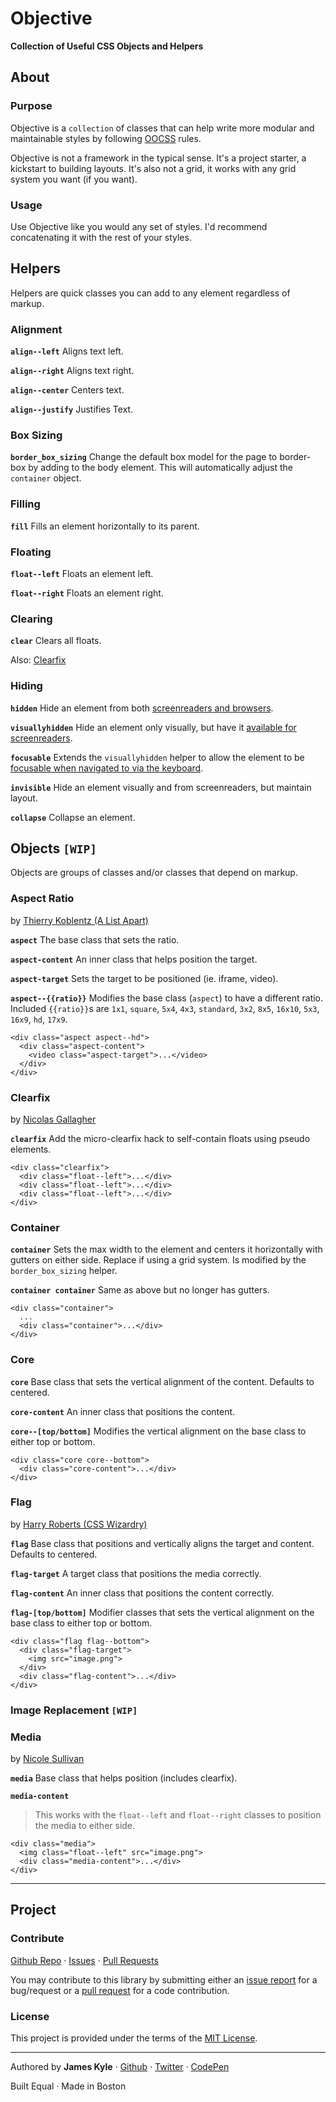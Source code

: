 # Objective

**Collection of Useful CSS Objects and Helpers**

## About

### Purpose

Objective is a `collection` of classes that can help write more modular and maintainable styles by following [OOCSS](http://coding.smashingmagazine.com/2011/12/12/an-introduction-to-object-oriented-css-oocss/) rules.

Objective is not a framework in the typical sense. It's a project starter, a kickstart to building layouts. It's also not a grid, it works with any grid system you want (if you want).

### Usage

Use Objective like you would any set of styles. I'd recommend concatenating it with the rest of your styles.

## Helpers

Helpers are quick classes you can add to any element regardless of markup.

### Alignment

**`align--left`** Aligns text left.

**`align--right`** Aligns text right.

**`align--center`** Centers text.

**`align--justify`** Justifies Text.

### Box Sizing

**`border_box_sizing`** Change the default box model for the page to border-box by adding to the body element. This will automatically adjust the `container` object.

### Filling

**`fill`** Fills an element horizontally to its parent.

### Floating

**`float--left`** Floats an element left.

**`float--right`** Floats an element right.

### Clearing

**`clear`** Clears all floats.

Also: [Clearfix](#clearfix)

### Hiding

**`hidden`** Hide an element from both [screenreaders and browsers](http://h5bp.com/u).

**`visuallyhidden`** Hide an element only visually, but have it [available for screenreaders](http://h5bp.com/v).

**`focusable`** Extends the `visuallyhidden` helper to allow the element to be [focusable when navigated to via the keyboard](http://h5bp.com/p).

**`invisible`** Hide an element visually and from screenreaders, but maintain layout.

**`collapse`** Collapse an element.

## Objects `[WIP]`

Objects are groups of classes and/or classes that depend on markup.

### Aspect Ratio

by [Thierry Koblentz (A List Apart)](http://alistapart.com/article/creating-intrinsic-ratios-for-video)

**`aspect`** The base class that sets the ratio.

**`aspect-content`** An inner class that helps position the target.

**`aspect-target`** Sets the target to be positioned (ie. iframe, video).

**`aspect--{{ratio}}`** Modifies the base class (`aspect`) to have a different ratio. Included `{{ratio}}`s are `1x1`, `square`, `5x4`, `4x3`, `standard`, `3x2`, `8x5`, `16x10`, `5x3`, `16x9`, `hd`, `17x9`.


```
<div class="aspect aspect--hd">
  <div class="aspect-content">
    <video class="aspect-target">...</video>
  </div>
</div>
```

### Clearfix

by [Nicolas Gallagher](http://nicolasgallagher.com/micro-clearfix-hack/)

**`clearfix`** Add the micro-clearfix hack to self-contain floats using pseudo elements.

```
<div class="clearfix">
  <div class="float--left">...</div>
  <div class="float--left">...</div>
  <div class="float--left">...</div>
</div>
```

### Container

**`container`** Sets the max width to the element and centers it horizontally with gutters on either side. Replace if using a grid system. Is modified by the `border_box_sizing` helper.

**`container container`** Same as above but no longer has gutters.

```
<div class="container">
  ...
  <div class="container">...</div>
</div>
```

### Core

**`core`** Base class that sets the vertical alignment of the content. Defaults to centered.

**`core-content`** An inner class that positions the content.

**`core--[top/bottom]`** Modifies the vertical alignment on the base class to either top or bottom.

```
<div class="core core--bottom">
  <div class="core-content">...</div>
</div>
```

### Flag

by [Harry Roberts (CSS Wizardry)](http://csswizardry.com/2013/05/the-flag-object/)

**`flag`** Base class that positions and vertically aligns the target and content. Defaults to centered.

**`flag-target`** A target class that positions the media correctly.

**`flag-content`** An inner class that positions the content correctly.

**`flag-[top/bottom]`** Modifier classes that sets the vertical alignment on the base class to either top or bottom.

```
<div class="flag flag--bottom">
  <div class="flag-target">
    <img src="image.png">
  </div>
  <div class="flag-content">...</div>
</div>
```

### Image Replacement **`[WIP]`**

### Media

by [Nicole Sullivan](http://www.stubbornella.org/content/2010/06/25/the-media-object-saves-hundreds-of-lines-of-code/)

**`media`** Base class that helps position (includes clearfix).

**`media-content`**

> This works with the `float--left` and `float--right` classes to position the media to either side.

```
<div class="media">
  <img class="float--left" src="image.png">
  <div class="media-content">...</div>
</div>
```

---

## Project

### Contribute

[Github Repo](https://github.com/thejameskyle/objective/) · [Issues](https://github.com/thejameskyle/objective/issues) · [Pull Requests](https://github.com/thejameskyle/objective/pulls)

You may contribute to this library by submitting either an [issue report](https://github.com/thejameskyle/objective/issues) for a bug/request or a [pull request](https://github.com/thejameskyle/objective/pulls) for a code contribution.

### License

This project is provided under the terms of the [MIT License](LICENSE.md).

---

Authored by **James Kyle** · [Github](http://github.com/thejameskyle) · [Twitter](http://twitter.com/thejameskyle) · [CodePen](http://codepen.io/thejameskyle)

Built Equal · Made in Boston
